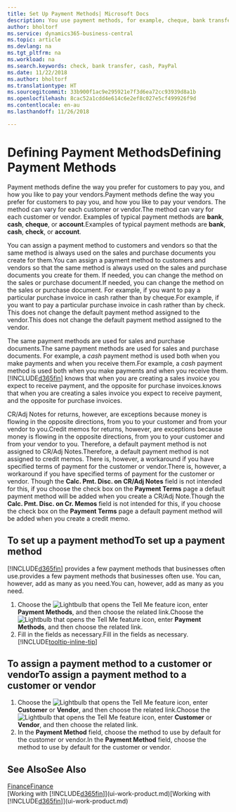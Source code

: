 ```yaml
---
title: Set Up Payment Methods| Microsoft Docs
description: You use payment methods, for example, cheque, bank transfer, cash, or PayPal, to define how sales and purchase invoices will be paid.
author: bholtorf
ms.service: dynamics365-business-central
ms.topic: article
ms.devlang: na
ms.tgt_pltfrm: na
ms.workload: na
ms.search.keywords: check, bank transfer, cash, PayPal
ms.date: 11/22/2018
ms.author: bholtorf
ms.translationtype: HT
ms.sourcegitcommit: 33b900f1ac9e295921e7f3d6ea72cc93939d8a1b
ms.openlocfilehash: 8cac52a1cdd4e614c6e2ef8c027e5cf499926f9d
ms.contentlocale: en-au
ms.lasthandoff: 11/26/2018

---
```

# <a name="defining-payment-methods"></a><span data-ttu-id="03950-103">Defining Payment Methods</span><span class="sxs-lookup"><span data-stu-id="03950-103">Defining Payment Methods</span></span>
<span data-ttu-id="03950-104">Payment methods define the way you prefer for customers to pay you, and how you like to pay your vendors.</span><span class="sxs-lookup"><span data-stu-id="03950-104">Payment methods define the way you prefer for customers to pay you, and how you like to pay your vendors.</span></span> <span data-ttu-id="03950-105">The method can vary for each customer or vendor.</span><span class="sxs-lookup"><span data-stu-id="03950-105">The method can vary for each customer or vendor.</span></span> <span data-ttu-id="03950-106">Examples of typical payment methods are **bank**, **cash**, **cheque**, or **account**.</span><span class="sxs-lookup"><span data-stu-id="03950-106">Examples of typical payment methods are **bank**, **cash**, **check**, or **account**.</span></span> 

<span data-ttu-id="03950-107">You can assign a payment method to customers and vendors so that the same method is always used on the sales and purchase documents you create for them.</span><span class="sxs-lookup"><span data-stu-id="03950-107">You can assign a payment method to customers and vendors so that the same method is always used on the sales and purchase documents you create for them.</span></span> <span data-ttu-id="03950-108">If needed, you can change the method on the sales or purchase document.</span><span class="sxs-lookup"><span data-stu-id="03950-108">If needed, you can change the method on the sales or purchase document.</span></span> <span data-ttu-id="03950-109">For example, if you want to pay a particular purchase invoice in cash rather than by cheque.</span><span class="sxs-lookup"><span data-stu-id="03950-109">For example, if you want to pay a particular purchase invoice in cash rather than by check.</span></span> <span data-ttu-id="03950-110">This does not change the default payment method assigned to the vendor.</span><span class="sxs-lookup"><span data-stu-id="03950-110">This does not change the default payment method assigned to the vendor.</span></span>

<span data-ttu-id="03950-111">The same payment methods are used for sales and purchase documents.</span><span class="sxs-lookup"><span data-stu-id="03950-111">The same payment methods are used for sales and purchase documents.</span></span> <span data-ttu-id="03950-112">For example, a _cash_ payment method is used both when you make payments and when you receive them.</span><span class="sxs-lookup"><span data-stu-id="03950-112">For example, a _cash_ payment method is used both when you make payments and when you receive them.</span></span> [!INCLUDE[d365fin](includes/d365fin_md.md)] <span data-ttu-id="03950-113">knows that when you are creating a sales invoice you expect to receive payment, and the opposite for purchase invoices.</span><span class="sxs-lookup"><span data-stu-id="03950-113">knows that when you are creating a sales invoice you expect to receive payment, and the opposite for purchase invoices.</span></span> 

<span data-ttu-id="03950-114">CR/Adj Notes for returns, however, are exceptions because money is flowing in the opposite directions, from you to your customer and from your vendor to you.</span><span class="sxs-lookup"><span data-stu-id="03950-114">Credit memos for returns, however, are exceptions because money is flowing in the opposite directions, from you to your customer and from your vendor to you.</span></span> <span data-ttu-id="03950-115">Therefore, a default payment method is not assigned to CR/Adj Notes.</span><span class="sxs-lookup"><span data-stu-id="03950-115">Therefore, a default payment method is not assigned to credit memos.</span></span> <span data-ttu-id="03950-116">There is, however, a workaround if you have specified terms of payment for the customer or vendor.</span><span class="sxs-lookup"><span data-stu-id="03950-116">There is, however, a workaround if you have specified terms of payment for the customer or vendor.</span></span> <span data-ttu-id="03950-117">Though the **Calc. Pmt. Disc. on CR/Adj Notes** field is not intended for this, if you choose the check box on the **Payment Terms** page a default payment method will be added when you create a CR/Adj Note.</span><span class="sxs-lookup"><span data-stu-id="03950-117">Though the **Calc. Pmt. Disc. on Cr. Memos** field is not intended for this, if you choose the check box on the **Payment Terms** page a default payment method will be added when you create a credit memo.</span></span>

## <a name="to-set-up-a-payment-method"></a><span data-ttu-id="03950-118">To set up a payment method</span><span class="sxs-lookup"><span data-stu-id="03950-118">To set up a payment method</span></span>
[!INCLUDE[d365fin](includes/d365fin_md.md)] <span data-ttu-id="03950-119">provides a few payment methods that businesses often use.</span><span class="sxs-lookup"><span data-stu-id="03950-119">provides a few payment methods that businesses often use.</span></span> <span data-ttu-id="03950-120">You can, however, add as many as you need.</span><span class="sxs-lookup"><span data-stu-id="03950-120">You can, however, add as many as you need.</span></span>

1. <span data-ttu-id="03950-121">Choose the ![Lightbulb that opens the Tell Me feature](media/ui-search/search_small.png "Tell me what you want to do") icon, enter **Payment Methods**, and then choose the related link.</span><span class="sxs-lookup"><span data-stu-id="03950-121">Choose the ![Lightbulb that opens the Tell Me feature](media/ui-search/search_small.png "Tell me what you want to do") icon, enter **Payment Methods**, and then choose the related link.</span></span>
2. <span data-ttu-id="03950-122">Fill in the fields as necessary.</span><span class="sxs-lookup"><span data-stu-id="03950-122">Fill in the fields as necessary.</span></span> [!INCLUDE[tooltip-inline-tip](includes/tooltip-inline-tip_md.md)]

## <a name="to-assign-a-payment-method-to-a-customer-or-vendor"></a><span data-ttu-id="03950-123">To assign a payment method to a customer or vendor</span><span class="sxs-lookup"><span data-stu-id="03950-123">To assign a payment method to a customer or vendor</span></span>
1. <span data-ttu-id="03950-124">Choose the ![Lightbulb that opens the Tell Me feature](media/ui-search/search_small.png "Tell me what you want to do") icon, enter **Customer** or **Vendor**, and then choose the related link.</span><span class="sxs-lookup"><span data-stu-id="03950-124">Choose the ![Lightbulb that opens the Tell Me feature](media/ui-search/search_small.png "Tell me what you want to do") icon, enter **Customer** or **Vendor**, and then choose the related link.</span></span>
2. <span data-ttu-id="03950-125">In the **Payment Method** field, choose the method to use by default for the customer or vendor.</span><span class="sxs-lookup"><span data-stu-id="03950-125">In the **Payment Method** field, choose the method to use by default for the customer or vendor.</span></span>

## <a name="see-also"></a><span data-ttu-id="03950-126">See Also</span><span class="sxs-lookup"><span data-stu-id="03950-126">See Also</span></span>
[<span data-ttu-id="03950-127">Finance</span><span class="sxs-lookup"><span data-stu-id="03950-127">Finance</span></span>](finance.md)  
<span data-ttu-id="03950-128">[Working with [!INCLUDE[d365fin](includes/d365fin_md.md)]](ui-work-product.md)</span><span class="sxs-lookup"><span data-stu-id="03950-128">[Working with [!INCLUDE[d365fin](includes/d365fin_md.md)]](ui-work-product.md)</span></span>  

